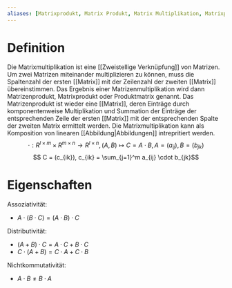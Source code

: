 ```yaml
---
aliases: [Matrixprodukt, Matrix Produkt, Matrix Multiplikation, Matrixprodukte, Matrizenmultiplikation, Matrizenprodukt]
---
```

# Definition
Die Matrixmultiplikation ist eine [[Zweistellige Verknüpfung]] von Matrizen. Um zwei Matrizen miteinander multiplizieren zu können, muss die Spaltenzahl der ersten [[Matrix]] mit der Zeilenzahl der zweiten [[Matrix]] übereinstimmen. Das Ergebnis einer Matrizenmultiplikation wird dann Matrizenprodukt, Matrixprodukt oder Produktmatrix genannt. Das Matrizenprodukt ist wieder eine [[Matrix]], deren Einträge durch komponentenweise Multiplikation und Summation der Einträge der entsprechenden Zeile der ersten [[Matrix]] mit der entsprechenden Spalte der zweiten Matrix ermittelt werden.
Die Matrixmultiplikation kann als Komposition von linearen [[Abbildung|Abbildungen]] intrepritiert werden. 
$$ \cdot : R^{l\times m} \times R^{m\times n} \to R^{l\times n}, (A,B) \mapsto C = A \cdot B, A = (a_{ij}), B = (b_{jk}) $$
$$ C = (c_{ik}), c_{ik} = \sum_{j=1}^m a_{ij} \cdot b_{jk}$$
# Eigenschaften
Assoziativität:
- $A \cdot (B \cdot C) = (A \cdot B)\cdot C$

Distributivität:
- $(A+B)\cdot C = A\cdot C + B\cdot C$
- $C\cdot (A + B) = C\cdot A+C\cdot B$

Nichtkommutativität:
- $A\cdot B \neq B \cdot A$
